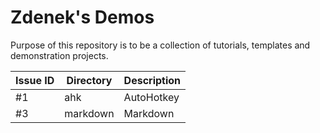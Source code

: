 # Zdenek's Demos

Purpose of this repository is to be a collection of tutorials, templates and
demonstration projects.

| Issue ID | Directory | Description |
| -------- | --------- | ----------- |
| #1       | ahk       | AutoHotkey  |
| #3       | markdown  | Markdown    |

